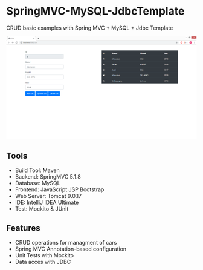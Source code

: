 # SpringMVC-MySQL-JdbcTemplate

CRUD basic examples with Spring MVC + MySQL + Jdbc Template

<img src="image.png">

## Tools
* Build Tool: Maven
* Backend: SpringMVC 5.1.8
* Database: MySQL
* Frontend: JavaScript JSP Bootstrap
* Web Server: Tomcat 9.0.17
* IDE: IntelliJ IDEA Ultimate
* Test: Mockito & JUnit

## Features
* CRUD operations for managment of cars
* Spring MVC Annotation-based configuration
* Unit Tests with Mockito
* Data acces with JDBC
